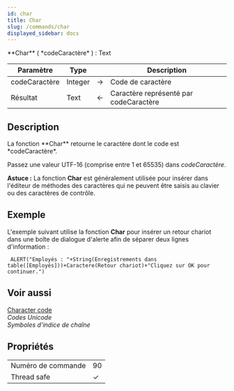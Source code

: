 ```yaml
---
id: char
title: Char
slug: /commands/char
displayed_sidebar: docs
---
```


<!--REF #_command_.Char.Syntax-->**Char** ( *codeCaractère* ) : Text<!-- END REF-->
<!--REF #_command_.Char.Params-->
| Paramètre | Type |  | Description |
| --- | --- | --- | --- |
| codeCaractère | Integer | &#8594;  | Code de caractère |
| Résultat | Text | &#8592; | Caractère représenté par codeCaractère |

<!-- END REF-->

## Description 

<!--REF #_command_.Char.Summary-->La fonction **Char** retourne le caractère dont le code est *codeCaractère*.<!-- END REF-->

Passez une valeur UTF-16 (comprise entre 1 et 65535) dans *codeCaractère*.

**Astuce :** La fonction **Char** est généralement utilisée pour insérer dans l'éditeur de méthodes des caractères qui ne peuvent être saisis au clavier ou des caractères de contrôle.

## Exemple 

L'exemple suivant utilise la fonction **Char** pour insérer un retour chariot dans une boîte de dialogue d'alerte afin de séparer deux lignes d'information :

```4d
 ALERT("Employés : "+String(Enregistrements dans table([Employés]))+Caractere(Retour chariot)+"Cliquez sur OK pour continuer.")
```

## Voir aussi 

[Character code](character-code.md)  
*Codes Unicode*  
*Symboles d'indice de chaîne*  

## Propriétés

|  |  |
| --- | --- |
| Numéro de commande | 90 |
| Thread safe | &check; |


